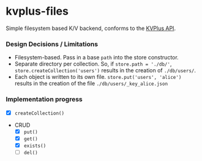 # kvplus-files
Simple filesystem based K/V backend, conforms to the
[KVPlus API](https://github.com/interop-alliance/kvplus-js).

### Design Decisions / Limitations

* Filesystem-based. Pass in a base `path` into the store constructor.
* Separate directory per collection. So, if `store.path = './db/'`,
   `store.createCollection('users')` results in the creation of `./db/users/`.
* Each object is written to its own file.
  `store.put('users', 'alice')` results in the creation of the file
  `./db/users/_key_alice.json`

### Implementation progress

* [x] `createCollection()`
* CRUD
  - [x] `put()`
  - [x] `get()`
  - [x] `exists()`
  - [ ] `del()`
